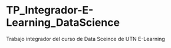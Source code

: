 # TP_Integrador-E-Learning_DataScience
Trabajo integrador del curso de Data Sceince de UTN E-Learning
